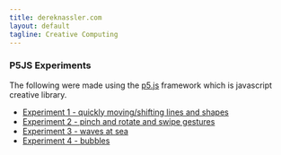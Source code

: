 ```yaml
---
title: dereknassler.com
layout: default
tagline: Creative Computing
---
```

### P5JS Experiments
The following were made using the [p5.js](http://p5js.org) framework which is javascript creative library.

  * [Experiment 1 - quickly moving/shifting lines and shapes]({{site.url}}/p5/exp3d/index.html)
  * [Experiment 2 - pinch and rotate and swipe gestures]({{site.url}}/p5/exp4/index.html)
  * [Experiment 3 - waves at sea]({{site.url}}/p5/graphics-exp/expWave1/index.html)
  * [Experiment 4 - bubbles]({{site.url}}/p5/graphics-exp/exp3b/index.html)
